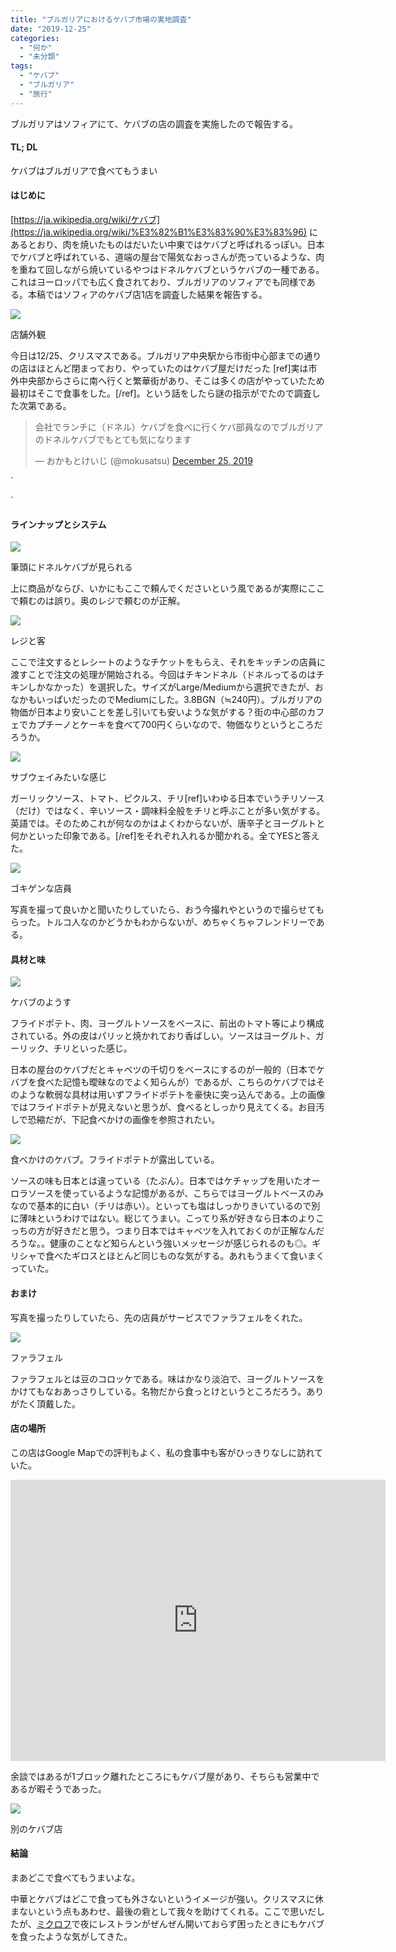 ```yaml
---
title: "ブルガリアにおけるケバブ市場の実地調査"
date: "2019-12-25"
categories: 
  - "何か"
  - "未分類"
tags: 
  - "ケバブ"
  - "ブルガリア"
  - "旅行"
---
```


ブルガリアはソフィアにて、ケバブの店の調査を実施したので報告する。

#### TL; DL

ケバブはブルガリアで食べてもうまい

#### はじめに

[https://ja.wikipedia.org/wiki/ケバブ](https://ja.wikipedia.org/wiki/%E3%82%B1%E3%83%90%E3%83%96) にあるとおり、肉を焼いたものはだいたい中東ではケバブと呼ばれるっぽい。日本でケバブと呼ばれている、道端の屋台で陽気なおっさんが売っているような、肉を重ねて回しながら焼いているやつはドネルケバブというケバブの一種である。これはヨーロッパでも広く食されており、ブルガリアのソフィアでも同様である。本稿ではソフィアのケバブ店1店を調査した結果を報告する。

[![](https://blog.naotaco.com/wp-content/uploads/2019/12/SDIM0581-720x480.jpg)](https://blog.naotaco.com/wp-content/uploads/2019/12/SDIM0581-scaled.jpg)

店舗外観

今日は12/25、クリスマスである。ブルガリア中央駅から市街中心部までの通りの店はほとんど閉まっており、やっていたのはケバブ屋だけだった \[ref\]実は市外中央部からさらに南へ行くと繁華街があり、そこは多くの店がやっていたため最初はそこで食事をした。\[/ref\]。という話をしたら謎の指示がでたので調査した次第である。

<blockquote class="twitter-tweet" data-conversation="none"><p dir="ltr" lang="ja">会社でランチに（ドネル）ケバブを食べに行くケバ部員なのでブルガリアのドネルケバブでもとても気になります</p>— おかもとけいじ (@mokusatsu) <a href="https://twitter.com/mokusatsu/status/1209822374037573633?ref_src=twsrc%5Etfw">December 25, 2019</a></blockquote>

`

<script async src="https://platform.twitter.com/widgets.js" charset="utf-8"></script>

`

#### ラインナップとシステム

[![](https://blog.naotaco.com/wp-content/uploads/2019/12/SDIM0582-720x480.jpg)](https://blog.naotaco.com/wp-content/uploads/2019/12/SDIM0582-scaled.jpg)

筆頭にドネルケバブが見られる

上に商品がならび、いかにもここで頼んでくださいという風であるが実際にここで頼むのは誤り。奥のレジで頼むのが正解。

[![](https://blog.naotaco.com/wp-content/uploads/2019/12/SDIM0583-720x480.jpg)](https://blog.naotaco.com/wp-content/uploads/2019/12/SDIM0583-scaled.jpg)

レジと客

ここで注文するとレシートのようなチケットをもらえ、それをキッチンの店員に渡すことで注文の処理が開始される。今回はチキンドネル（ドネルってるのはチキンしかなかった）を選択した。サイズがLarge/Mediumから選択できたが、おなかもいっぱいだったのでMediumにした。3.8BGN（≒240円）。ブルガリアの物価が日本より安いことを差し引いても安いような気がする？街の中心部のカフェでカプチーノとケーキを食べて700円くらいなので、物価なりというところだろうか。

[![](https://blog.naotaco.com/wp-content/uploads/2019/12/SDIM0584-720x480.jpg)](https://blog.naotaco.com/wp-content/uploads/2019/12/SDIM0584-scaled.jpg)

サブウェイみたいな感じ

ガーリックソース、トマト、ピクルス、チリ\[ref\]いわゆる日本でいうチリソース（だけ）ではなく、辛いソース・調味料全般をチリと呼ぶことが多い気がする。英語では。そのためこれが何なのかはよくわからないが、唐辛子とヨーグルトと何かといった印象である。\[/ref\]をそれぞれ入れるか聞かれる。全てYESと答えた。

![](https://blog.naotaco.com/wp-content/uploads/2019/12/SDIM0587-720x480.jpg)

ゴキゲンな店員

写真を撮って良いかと聞いたりしていたら、おう今撮れやというので撮らせてもらった。トルコ人なのかどうかもわからないが、めちゃくちゃフレンドリーである。

#### 具材と味

[![](https://blog.naotaco.com/wp-content/uploads/2019/12/SDIM0589-720x480.jpg)](https://blog.naotaco.com/wp-content/uploads/2019/12/SDIM0589-scaled.jpg)

ケバブのようす

フライドポテト、肉、ヨーグルトソースをベースに、前出のトマト等により構成されている。外の皮はパリッと焼かれており香ばしい。ソースはヨーグルト、ガーリック、チリといった感じ。

日本の屋台のケバブだとキャベツの千切りをベースにするのが一般的（日本でケバブを食べた記憶も曖昧なのでよく知らんが）であるが、こちらのケバブではそのような軟弱な具材は用いずフライドポテトを豪快に突っ込んである。上の画像ではフライドポテトが見えないと思うが、食べるとしっかり見えてくる。お目汚しで恐縮だが、下記食べかけの画像を参照されたい。

![](https://blog.naotaco.com/wp-content/uploads/2019/12/SDIM0593-720x480.jpg)

食べかけのケバブ。フライドポテトが露出している。

ソースの味も日本とは違っている（たぶん）。日本ではケチャップを用いたオーロラソースを使っているような記憶があるが、こちらではヨーグルトベースのみなので基本的に白い（チリは赤い）。といっても塩はしっかりきいているので別に薄味というわけではない。総じてうまい。こってり系が好きなら日本のよりこっちの方が好きだと思う。つまり日本ではキャベツを入れておくのが正解なんだろうな。。健康のことなど知らんという強いメッセージが感じられるのも◎。ギリシャで食べたギロスとほとんど同じものな気がする。あれもうまくて食いまくっていた。

#### おまけ

写真を撮ったりしていたら、先の店員がサービスでファラフェルをくれた。

![](https://blog.naotaco.com/wp-content/uploads/2019/12/SDIM0590-720x480.jpg)

ファラフェル

ファラフェルとは豆のコロッケである。味はかなり淡泊で、ヨーグルトソースをかけてもなおあっさりしている。名物だから食っとけというところだろう。ありがたく頂戴した。

#### 店の場所

この店はGoogle Mapでの評判もよく、私の食事中も客がひっきりなしに訪れていた。

<iframe style="border: 0;" src="https://www.google.com/maps/embed?pb=!1m14!1m8!1m3!1d2932.050328119678!2d23.3241745!3d42.7026551!3m2!1i1024!2i768!4f13.1!3m3!1m2!1s0x40aa856668e34a21%3A0x38ec56b12703f668!2sMiral%20Foods%20-%20Halal%20Food!5e0!3m2!1sen!2sbg!4v1577299275825!5m2!1sen!2sbg" width="600" height="450" frameborder="0" allowfullscreen="allowfullscreen"></iframe>

余談ではあるが1ブロック離れたところにもケバブ屋があり、そちらも営業中であるが暇そうであった。

![](https://blog.naotaco.com/wp-content/uploads/2019/12/SDIM0595-400x600.jpg)

別のケバブ店

#### 結論

まあどこで食べてもうまいよな。

中華とケバブはどこで食っても外さないというイメージが強い。クリスマスに休まないという点もあわせ、最後の砦として我々を助けてくれる。ここで思いだしたが、[ミクロフ](https://blog.naotaco.com/archives/1299)で夜にレストランがぜんぜん開いておらず困ったときにもケバブを食ったような気がしてきた。
